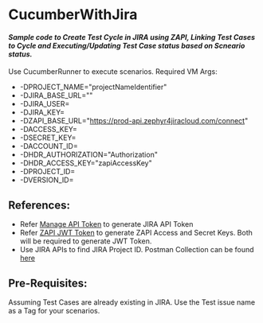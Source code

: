 # CucumberWithJira
#### _Sample code to Create Test Cycle in JIRA using ZAPI, Linking Test Cases to Cycle and Executing/Updating Test Case status based on Scneario status._

Use CucumberRunner to execute scenarios. Required VM Args:

- -DPROJECT_NAME="projectNameIdentifier"
- -DJIRA_BASE_URL=""
- -DJIRA_USER=<userName used for JIRA Login>
- -DJIRA_KEY=<JIRA API Token>
- -DZAPI_BASE_URL="https://prod-api.zephyr4jiracloud.com/connect"
- -DACCESS_KEY=<ZAPI Access Key>
- -DSECRET_KEY=<ZAPI Secret Key>
- -DACCOUNT_ID=<accountId for User>
- -DHDR_AUTHORIZATION="Authorization"
- -DHDR_ACCESS_KEY="zapiAccessKey"
- -DPROJECT_ID=<projectId>
- -DVERSION_ID=<versionId>

## References:
- Refer [Manage API Token](https://support.atlassian.com/atlassian-account/docs/manage-api-tokens-for-your-atlassian-account/) to generate JIRA API Token
- Refer [ZAPI JWT Token](https://support.smartbear.com/zephyr-squad-cloud/docs/api/jwt-token.html) to generate ZAPI Access  and Secret Keys. Both will be required to generate JWT Token.
- Use JIRA APIs to find JIRA Project ID. Postman Collection can be found [here](https://apitools.zeroqode.com/)

## Pre-Requisites:
Assuming Test Cases are already existing in JIRA. Use the Test issue name as a Tag for your scenarios.
